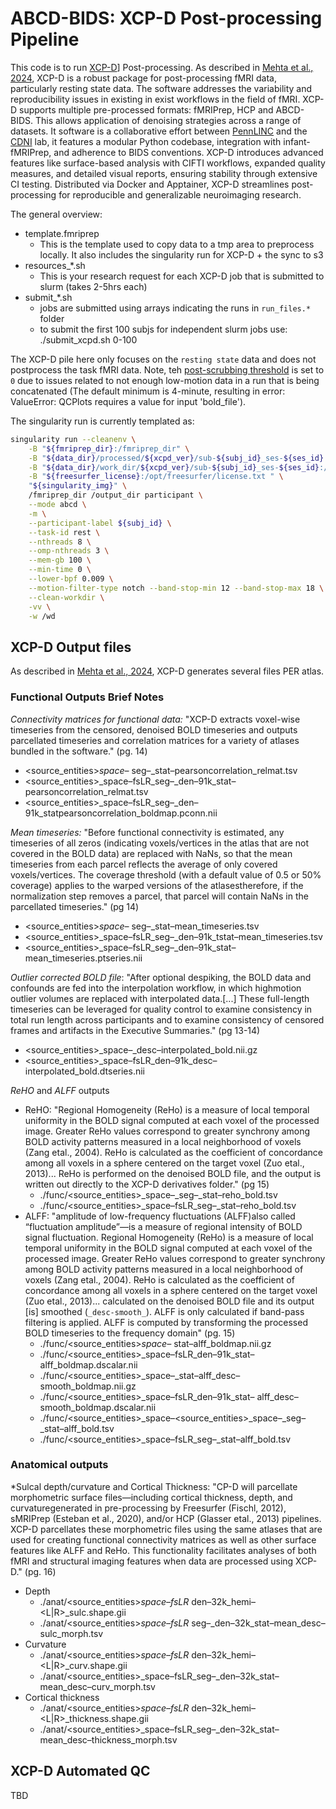 # ABCD-BIDS: XCP-D Post-processing Pipeline

This code is to run [XCP-D](https://xcp-d.readthedocs.io/en/latest/)] Post-processing. As described in [Mehta et al., 2024](https://doi.org/10.1162/imag_a_00257), XCP-D is a robust package for post-processing fMRI data, particularly resting state data. The software addresses the variability and reproducibility issues in existing in exist workflows in the field of fMRI. XCP-D supports multiple pre-processed formats: fMRIPrep, HCP and ABCD-BIDS. This allows application of denoising strategies across a range of datasets. It software is a collaborative effort between [PennLINC](https://www.pennlinc.io/) and the [CDNI](https://innovation.umn.edu/developmental-cognition-and-neuroimaging-lab/) lab, it features a modular Python codebase, integration with infant-fMRIPrep, and adherence to BIDS conventions. XCP-D introduces advanced features like surface-based analysis with CIFTI workflows, expanded quality measures, and detailed visual reports, ensuring stability through extensive CI testing. Distributed via Docker and Apptainer, XCP-D streamlines post-processing for reproducible and generalizable neuroimaging research.

The general overview:

- template.fmriprep
    - This is the template used to copy data to a tmp area to preprocess locally. It also includes the singularity run for XCP-D + the sync to s3
- resources_*.sh 
    - This is your research request for each XCP-D job that is submitted to slurm (takes 2-5hrs each)
- submit_*.sh 
    - jobs are submitted using arrays indicating the runs in `run_files.*` folder
    - to submit the first 100 subjs for independent slurm jobs use: ./submit_xcpd.sh 0-100

The XCP-D pile here only focuses on the `resting state` data and does not postprocess the task fMRI data. Note, teh [post-scrubbing threshold](https://xcp-d.readthedocs.io/en/latest/usage.html#:~:text=Default%3A%20auto-,%2D%2Dmin%2Dtime,-%2C%20%2D%2Dmin_time) is set to `0` due to issues related to not enough low-motion data in a run that is being concatenated (The default minimum is 4-minute, resulting in error: ValueError: QCPlots requires a value for input 'bold_file').

The singularity run is currently templated as:

```bash
singularity run --cleanenv \
    -B "${fmriprep_dir}:/fmriprep_dir" \
    -B "${data_dir}/processed/${xcpd_ver}/sub-${subj_id}_ses-${ses_id}:/output_dir" \
    -B "${data_dir}/work_dir/${xcpd_ver}/sub-${subj_id}_ses-${ses_id}:/wd" \
    -B "${freesurfer_license}:/opt/freesurfer/license.txt " \
    "${singularity_img}" \
    /fmriprep_dir /output_dir participant \
    --mode abcd \
    -m \
    --participant-label ${subj_id} \
    --task-id rest \
    --nthreads 8 \
    --omp-nthreads 3 \
    --mem-gb 100 \
    --min-time 0 \
    --lower-bpf 0.009 \
    --motion-filter-type notch --band-stop-min 12 --band-stop-max 18 \
    --clean-workdir \
    -vv \
    -w /wd

```

## XCP-D Output files

As described in [Mehta et al., 2024](https://doi.org/10.1162/imag_a_00257), XCP-D generates several files PER atlas.

### Functional Outputs Brief Notes

*Connectivity matrices for functional data:* "XCP-D extracts voxel-wise timeseries from the censored, denoised BOLD timeseries and outputs parcellated timeseries and correlation matrices for a variety of atlases bundled in the software." (pg. 14)

- <source_entities>_space–<label>_ seg–<label>_stat–pearsoncorrelation_relmat.tsv
- <source_entities>_space–fsLR_seg–<label>_den–91k_stat–pearsoncorrelation_relmat.tsv
- <source_entities>_space–fsLR_seg–<label>_den–91k_statpearsoncorrelation_boldmap.pconn.nii

*Mean timeseries:* "Before functional connectivity is estimated, any timeseries of all zeros (indicating voxels/vertices in the atlas that are not covered in the BOLD data) are replaced with NaNs, so that the mean timeseries from each parcel reflects the average of only covered voxels/vertices. The coverage threshold (with a default value of 0.5 or 50% coverage) applies to the warped versions of the atlasestherefore, if the normalization step removes a parcel, that parcel will contain NaNs in the parcellated timeseries." (pg 14)

- <source_entities>_space–<label>_ seg–<label>_stat–mean_timeseries.tsv 
- <source_entities>_space–fsLR_seg–<label>_den–91k_tstat–mean_timeseries.tsv 
- <source_entities>_space–fsLR_seg–<label>_den–91k_stat–mean_timeseries.ptseries.nii

*Outlier corrected BOLD file*: "After optional despiking, the BOLD data and confounds are fed into the interpolation workflow, in which highmotion outlier volumes are replaced with interpolated data.[...] These full-length timeseries can be leveraged for quality control to examine consistency in total run length across participants and to examine consistency of censored frames and artifacts in the Executive Summaries." (pg 13-14)
- <source_entities>_space–<label>_desc–interpolated_bold.nii.gz 
- <source_entities>_space–fsLR_den–91k_desc–interpolated_bold.dtseries.nii

*ReHO* and *ALFF* outputs
- ReHO: "Regional Homogeneity (ReHo) is a measure of local temporal uniformity in the BOLD signal computed at each voxel of the processed image. Greater ReHo values correspond to greater synchrony among BOLD activity patterns measured in a local neighborhood of voxels (Zang etal., 2004). ReHo is calculated as the coefficient of concordance among all voxels in a sphere centered on the target voxel (Zuo etal., 2013)... ReHo is performed on the denoised BOLD file, and the output is written out directly to the XCP-D derivatives folder." (pg 15)
    - ./func/<source_entities>_space–<label>_seg–<label>_stat–reho_bold.tsv 
    - ./func/<source_entities>_space–fsLR_seg–<label>_stat–reho_bold.tsv
- ALFF: "amplitude of low-frequency fluctuations (ALFF)also called “fluctuation amplitude”—is a measure of regional intensity of BOLD signal fluctuation. Regional Homogeneity (ReHo) is a measure of local temporal uniformity in the BOLD signal computed at each voxel of the processed image. Greater ReHo values correspond to greater synchrony among BOLD activity patterns measured in a local neighborhood of voxels (Zang etal., 2004). ReHo is calculated as the coefficient of concordance among all voxels in a sphere centered on the target voxel (Zuo etal., 2013)... calculated on the denoised BOLD file and its output [is] smoothed (`_desc-smooth_`). ALFF is only calculated if band-pass filtering is applied. ALFF is computed by transforming the processed BOLD timeseries to the frequency domain" (pg. 15)
    - ./func/<source_entities>_space–<label>_ stat–alff_boldmap.nii.gz
    - ./func/<source_entities>_space–fsLR_den–91k_stat–alff_boldmap.dscalar.nii
    - ./func/<source_entities>_space–<label>_stat–alff_desc–smooth_boldmap.nii.gz
    - ./func/<source_entities>_space–fsLR_den–91k_stat– alff_desc–smooth_boldmap.dscalar.nii
    - ./func/<source_entities>_space–<source_entities>_space–<label>_seg–<label>_stat–alff_bold.tsv
    - ./func/<source_entities>_space–fsLR_seg–<label>_stat–alff_bold.tsv

### Anatomical outputs
 
*Sulcal depth/curvature and Cortical Thickness: "CP-D will parcellate morphometric surface files—including cortical thickness, depth, and curvaturegenerated in pre-processing by Freesurfer (Fischl, 2012), sMRIPrep (Esteban et al., 2020), and/or HCP (Glasser etal., 2013) pipelines. XCP-D parcellates these morphometric files using the same atlases that are used for creating functional connectivity matrices as well as other surface features like ALFF and ReHo. This functionality facilitates analyses of both fMRI and structural imaging features when data are processed using XCP-D." (pg. 16)
- Depth
    - ./anat/<source_entities>_space–fsLR_ den–32k_hemi–<L|R>_sulc.shape.gii
    - ./anat/<source_entities>_space–fsLR_ seg–<label>_den–32k_stat–mean_desc–sulc_morph.tsv
- Curvature 
    - ./anat/<source_entities>_space–fsLR_ den–32k_hemi–<L|R>_curv.shape.gii
    - ./anat/<source_entities>_space–fsLR_seg–<label>_den–32k_stat–mean_desc–curv_morph.tsv
- Cortical thickness 
    - ./anat/<source_entities>_space–fsLR_ den–32k_hemi–<L|R>_thickness.shape.gii
    - ./anat/<source_entities>_space–fsLR_seg–<label>_den–32k_stat–mean_desc–thickness_morph.tsv
    
## XCP-D Automated QC

TBD


